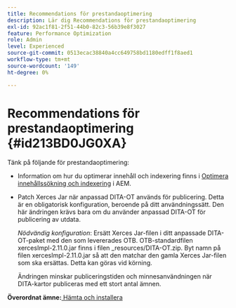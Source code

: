 ```yaml
---
title: Recommendations för prestandaoptimering
description: Lär dig Recommendations för prestandaoptimering
exl-id: 92ac1f81-2f51-44b0-82c3-56b39e8f3027
feature: Performance Optimization
role: Admin
level: Experienced
source-git-commit: 0513ecac38840a4cc649758bd1180edff1f8aed1
workflow-type: tm+mt
source-wordcount: '149'
ht-degree: 0%

---
```


# Recommendations för prestandaoptimering {#id213BD0JG0XA}

Tänk på följande för prestandaoptimering:

- Information om hur du optimerar innehåll och indexering finns i [Optimera innehållssökning och indexering](https://experienceleague.adobe.com/docs/experience-manager-cloud-service/operations/indexing.html) i AEM.

- Patch Xerces Jar när anpassad DITA-OT används för publicering. Detta är en obligatorisk konfiguration, beroende på ditt användningssätt. Den här ändringen krävs bara om du använder anpassad DITA-OT för publicering av utdata.

  *Nödvändig konfiguration*: Ersätt Xerces Jar-filen i ditt anpassade DITA-OT-paket med den som levererades OTB. OTB-standardfilen xercesImpl-2.11.0.jar finns i filen _resources/DITA-OT.zip. Byt namn på filen xercesImpl-2.11.0.jar så att den matchar den gamla Xerces Jar-filen som ska ersättas. Detta kan göras vid körning.

  Ändringen minskar publiceringstiden och minnesanvändningen när DITA-kartor publiceras med ett stort antal ämnen.


**Överordnat ämne:**&#x200B;[ Hämta och installera](download-install.md)
